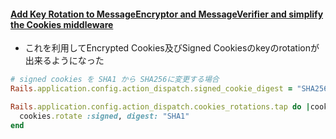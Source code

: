#### [Add Key Rotation to MessageEncryptor and MessageVerifier and simplify the Cookies middleware](https://github.com/rails/rails/pull/29716)

* これを利用してEncrypted Cookies及びSigned Cookiesのkeyのrotationが出来るようになった

```ruby
# signed cookies を SHA1 から SHA256に変更する場合
Rails.application.config.action_dispatch.signed_cookie_digest = "SHA256"

Rails.application.config.action_dispatch.cookies_rotations.tap do |cookies|
  cookies.rotate :signed, digest: "SHA1"
end
```
